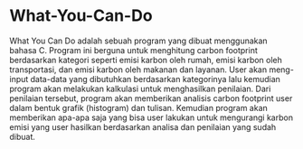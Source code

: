 # What-You-Can-Do

What You Can Do adalah sebuah program yang dibuat menggunakan bahasa C. Program ini berguna untuk menghitung carbon footprint berdasarkan kategori seperti emisi karbon oleh rumah, emisi karbon oleh transportasi, dan emisi karbon oleh makanan dan layanan.
User akan meng-input data-data yang dibutuhkan berdasarkan kategorinya lalu kemudian program akan melakukan kalkulasi untuk menghasilkan penilaian. Dari penilaian tersebut, program akan memberikan analisis carbon footprint user dalam bentuk grafik (histogram) dan tulisan.
Kemudian program akan memberikan apa-apa saja yang bisa user lakukan untuk mengurangi karbon emisi yang user hasilkan berdasarkan analisa dan penilaian yang sudah dibuat.
